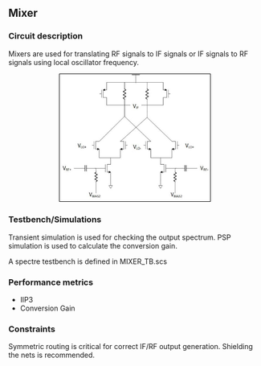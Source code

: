 ## Mixer

### Circuit description
Mixers are used for translating RF signals to IF signals or IF signals to RF signals using local oscillator frequency.

<p align="center">
  <img width="60%" src="Schematic.jpg">
</p>
 
### Testbench/Simulations
Transient simulation is used for checking the output spectrum. PSP simulation is used to calculate the conversion gain. 

A spectre testbench is defined in MIXER\_TB.scs
### Performance metrics
* IIP3
* Conversion Gain

### Constraints
Symmetric routing is critical for correct IF/RF output generation. Shielding the nets is recommended.
